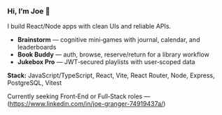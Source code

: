 ### Hi, I’m Joe 👋

I build React/Node apps with clean UIs and reliable APIs.

- **Brainstorm** — cognitive mini‑games with journal, calendar, and leaderboards
- **Book Buddy** — auth, browse, reserve/return for a library workflow
- **Jukebox Pro** — JWT‑secured playlists with user‑scoped data

**Stack:** JavaScript/TypeScript, React, Vite, React Router, Node, Express, PostgreSQL, Vitest

Currently seeking Front‑End or Full‑Stack roles — (https://www.linkedin.com/in/joe-granger-74919437a/)
